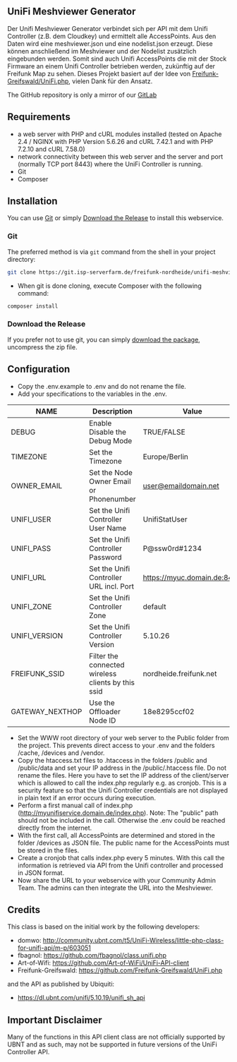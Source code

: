 ## UniFi Meshviewer Generator

Der Unifi Meshviewer Generator verbindet sich per API mit dem Unifi Controller (z.B. dem Cloudkey) und ermittelt alle AccessPoints. Aus den Daten wird eine meshviewer.json und eine nodelist.json erzeugt. Diese können anschließend im Meshviewer und der Nodelist zusätzlich eingebunden werden. Somit sind auch Unifi AccessPoints die mit der Stock Firmware an einem Unifi Controller betrieben werden, zukünftig auf der Freifunk Map zu sehen. Dieses Projekt basiert auf der Idee von [Freifunk-Greifswald/UniFi.php](https://github.com/Freifunk-Greifswald/UniFi.php), vielen Dank für den Ansatz.

The GitHub repository is only a mirror of our [GitLab](https://git.isp-serverfarm.de/freifunk-nordheide/unifi-meshviewer-generator)

## Requirements

- a web server with PHP and cURL modules installed (tested on Apache 2.4 / NGINX with PHP Version 5.6.26 and cURL 7.42.1 and with PHP 7.2.10 and cURL 7.58.0)
- network connectivity between this web server and the server and port (normally TCP port 8443) where the UniFi Controller is running.
- Git
- Composer

## Installation ##

You can use [Git](#git) or simply [Download the Release](#download-the-release) to install this webservice.

### Git

The preferred method is via `git` command from the shell in your project directory:

```sh
git clone https://git.isp-serverfarm.de/freifunk-nordheide/unifi-meshviewer-generator.git .
```

* When git is done cloning, execute Composer with the following command:

```sh
composer install
```

### Download the Release

If you prefer not to use git, you can simply [download the package](https://git.isp-serverfarm.de/freifunk-nordheide/unifi-meshviewer-generator/-/releases), uncompress the zip file.

## Configuration

* Copy the .env.example to .env and do not rename the file.
* Add your specifications to the variables in the .env.

| NAME          | Description                                        | Value                       | Required |
|---------------|----------------------------------------------------|-----------------------------|----------|
| DEBUG         | Enable Disable the Debug Mode                      | TRUE/FALSE                  | X        |
| TIMEZONE      | Set the Timezone                                   | Europe/Berlin               | X        |
| OWNER_EMAIL   | Set the Node Owner Email or Phonenumber            | user@emaildomain.net        | X        |
| UNIFI_USER    | Set the Unifi Controller User Name                 | UnifiStatUser               | X        |
| UNIFI_PASS    | Set the Unifi Controller Password                  | P@ssw0rd#1234               | X        |
| UNIFI_URL     | Set the Unifi Controller URL incl. Port            | https://myuc.domain.de:8443 | X        |
| UNIFI_ZONE    | Set the Unifi Controller Zone                      | default                     | X        |
| UNIFI_VERSION | Set the Unifi Controller Version                   | 5.10.26                     |          |
| FREIFUNK_SSID | Filter the connected wireless clients by this ssid | nordheide.freifunk.net      | X        |
| GATEWAY_NEXTHOP    | Use the Offloader Node ID                          | 18e8295ccf02                | X        |

* Set the WWW root directory of your web server to the Public folder from the project. This prevents direct access to your .env and the folders /cache, /devices and /vendor.
* Copy the htaccess.txt files to .htaccess in the folders /public and /public/data and set your IP address in the /public/.htaccess file. Do not rename the files. Here you have to set the IP address of the client/server which is allowed to call the index.php regularly e.g. as cronjob. This is a security feature so that the Unifi Controller credentials are not displayed in plain text if an error occurs during execution.
* Perform a first manual call of index.php (http://myunifiservice.domain.de/index.php). Note: The "public" path should not be included in the call. Otherwise the .env could be reached directly from the internet.
* With the first call, all AccessPoints are determined and stored in the folder /devices as JSON file. The public name for the AccessPoints must be stored in the files.
* Create a cronjob that calls index.php every 5 minutes. With this call the information is retrieved via API from the Unifi controller and processed in JSON format.
* Now share the URL to your webservice with your Community Admin Team. The admins can then integrate the URL into the Meshviewer.

## Credits

This class is based on the initial work by the following developers:

- domwo: http://community.ubnt.com/t5/UniFi-Wireless/little-php-class-for-unifi-api/m-p/603051
- fbagnol: https://github.com/fbagnol/class.unifi.php
- Art-of-Wifi: https://github.com/Art-of-WiFi/UniFi-API-client
- Freifunk-Greifswald: https://github.com/Freifunk-Greifswald/UniFi.php

and the API as published by Ubiquiti:

- https://dl.ubnt.com/unifi/5.10.19/unifi_sh_api

## Important Disclaimer

Many of the functions in this API client class are not officially supported by UBNT and as such, may not be supported in future versions of the UniFi Controller API.